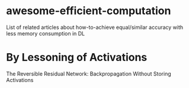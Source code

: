 # awesome-efficient-computation
List of related articles about how-to-achieve equal/similar accuracy with less memory consumption in DL

# By Lessoning of Activations
The Reversible Residual Network: Backpropagation Without Storing Activations 
